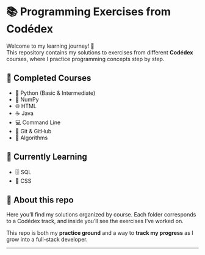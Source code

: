 # 📚 Programming Exercises from Codédex  

Welcome to my learning journey! 🚀  
This repository contains my solutions to exercises from different **Codédex** courses, where I practice programming concepts step by step.  

## 🌟 Completed Courses
- 🐍 Python (Basic & Intermediate)  
- 🔢 NumPy  
- 🌐 HTML  
- ☕ Java  
- 💻 Command Line  
- 🌲 Git & GitHub  
- 🧩 Algorithms  

## 🔄 Currently Learning
- 🗄️ SQL  
- 🎨 CSS  

## 🎯 About this repo
Here you’ll find my solutions organized by course. Each folder corresponds to a Codédex track, and inside you’ll see the exercises I’ve worked on.  

This repo is both my **practice ground** and a way to **track my progress** as I grow into a full-stack developer.  

---
